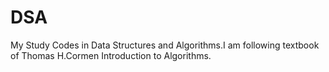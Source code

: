 # DSA
My Study Codes in Data Structures and Algorithms.I am following textbook of Thomas H.Cormen Introduction to Algorithms.
